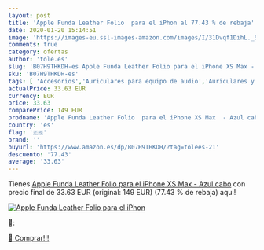 ```yaml
---
layout: post
title: 'Apple Funda Leather Folio  para el iPhon al 77.43 % de rebaja'
date: 2020-01-20 15:14:51
image: 'https://images-eu.ssl-images-amazon.com/images/I/31Dvqf1DihL._SL400_.jpg'
comments: true
category: ofertas
author: 'tole.es'
slug: 'B07H9THKDH-es Apple Funda Leather Folio para el iPhone XS Max - Azul cabo'
sku: 'B07H9THKDH-es'
tags: [ 'Accesorios','Auriculares para equipo de audio','Auriculares y accesorios','Cables USB','Cables y accesorios','Cables y conectores','Electrónica','Informática','apple','iphone', ]
actualPrice: 33.63 EUR
currency: EUR
price: 33.63
comparePrice: 149 EUR
prodname: 'Apple Funda Leather Folio  para el iPhone XS Max  - Azul cabo'
country: 'es'
flag: '🇪🇸'
brand: ''
buyurl: 'https://www.amazon.es/dp/B07H9THKDH/?tag=tolees-21'
descuento: '77.43'
average: '33.63'
---
```


Tienes [Apple Funda Leather Folio  para el iPhone XS Max  - Azul cabo](https://www.amazon.es/dp/B07H9THKDH/?tag=tolees-21) con precio final de  33.63 EUR (original: 149 EUR) (77.43 %  de rebaja) aqui!

[![Apple Funda Leather Folio  para el iPhon](https://images-eu.ssl-images-amazon.com/images/I/31Dvqf1DihL._SL400_.jpg)](https://www.amazon.es/dp/B07H9THKDH/?tag=tolees-21)

🔎:


[🛒 Comprar!!!](https://www.amazon.es/dp/B07H9THKDH/?tag=tolees-21)
